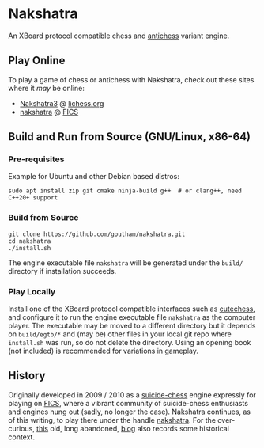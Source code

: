 # Nakshatra

An XBoard protocol compatible chess and [antichess](https://en.wikipedia.org/wiki/Losing_Chess) variant engine.

## Play Online

To play a game of chess or antichess with Nakshatra, check out these sites where it *may* be online:

* [Nakshatra3](https://lichess.org/@/Nakshatra3) @ [lichess.org](https://lichess.org/)
* [nakshatra](http://ficsgames.org/cgi-bin/search.cgi?player=nakshatra&action=Finger) @ [FICS](https://www.freechess.org/)

## Build and Run from Source (GNU/Linux, x86-64)

### Pre-requisites

Example for Ubuntu and other Debian based distros:

```
sudo apt install zip git cmake ninja-build g++  # or clang++, need C++20+ support
```

### Build from Source

```
git clone https://github.com/goutham/nakshatra.git
cd nakshatra
./install.sh
```

The engine executable file `nakshatra` will be generated under the `build/` directory
if installation succeeds.

### Play Locally

Install one of the XBoard protocol compatible interfaces such as [cutechess](https://github.com/cutechess/cutechess), and configure it to run the engine executable file `nakshatra` as the computer player. The executable may be moved to a different directory but it depends on `build/egtb/*` and (may be) other files in your local git repo where `install.sh` was run, so do not delete the directory. Using an opening book (not included) is recommended for variations in gameplay.

## History

Originally developed in 2009 / 2010 as a [suicide-chess](https://www.freechess.org/Help/HelpFiles/suicide_chess.html) engine expressly for playing on [FICS](http://www.freechess.org), where a vibrant community of suicide-chess enthusiasts and engines hung out (sadly, no longer the case). Nakshatra continues, as of this writing, to play there under the handle [nakshatra](http://ficsgames.org/cgi-bin/search.cgi?player=nakshatra&action=Finger). For the over-curious, [this](http://nakshatrachess.blogspot.com) old, long abandoned, [blog](http://nakshatrachess.blogspot.com) also records some historical context.
